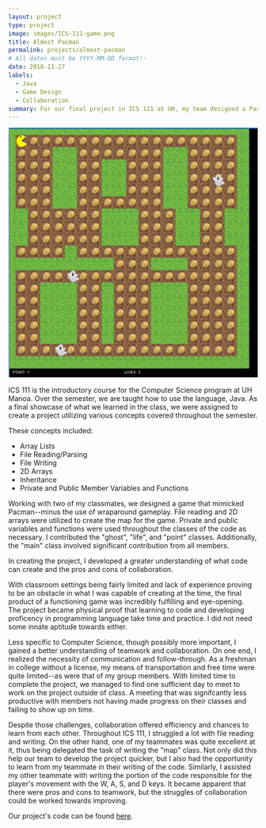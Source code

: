 ```yaml
---
layout: project
type: project
image: images/ICS-111-game.png
title: Almost Pacman
permalink: projects/almost-pacman
# All dates must be YYYY-MM-DD format!-
date: 2018-11-27
labels:
  - Java
  - Game Design
  - Collaboration
summary: For our final project in ICS 111 at UH, my team designed a Pacman-inspired game.
---
```


<div class="ui small rounded images">
  <img class="ui image" src="../images/ICS-111-game.png">
</div>

ICS 111 is the introductory course for the Computer Science program at UH Manoa. Over the semester, we are taught how to use the language, Java. As a final showcase of what we learned in the class, we were assigned to create a project utilizing various concepts covered throughout the semester.

These concepts included:
  - Array Lists
  - File Reading/Parsing
  - File Writing
  - 2D Arrays
  - Inheritance
  - Private and Public Member Variables and Functions
  
Working with two of my classmates, we designed a game that mimicked Pacman--minus the use of wraparound gameplay. File reading and 2D arrays were utilized to create the map for the game. Private and public variables and functions were used throughout the classes of the code as necessary. I contributed the "ghost", "life", and "point" classes. Additionally, the "main" class involved significant contribution from all members.

In creating the project, I developed a greater understanding of what code can create and the pros and cons of collaboration.

With classroom settings being fairly limited and lack of experience proving to be an obstacle in what I was capable of creating at the time, the final product of a functioning game was incredibly fulfilling and eye-opening. The project became physical proof that learning to code and developing proficency in programming language take time and practice. I did not need some innate aptitude towards either.

Less specific to Computer Science, though possibly more important, I gained a better understanding of teamwork and collaboration. On one end, I realized the necessity of communication and follow-through. As a freshman in college without a license, my means of transportation and free time were quite limited--as were that of my group members. With limited time to complete the project, we managed to find one sufficient day to meet to work on the project outside of class. A meeting that was signifcantly less productive with members not having made progress on their classes and failing to show up on time.

Despite those challenges, collaboration offered efficiency and chances to learn from each other. Throughout ICS 111, I struggled a lot with file reading and writing. On the other hand, one of my teammates was quite excellent at it, thus being delegated the task of writing the "map" class. Not only did this help our team to develop the project quicker, but I also had the opportunity to learn from my teammate in their writing of the code. Similarly, I assisted my other teammate with writing the portion of the code responsible for the player's movement with the W, A, S, and D keys. It became apparent that there were pros and cons to teamwork, but the struggles of collaboration could be worked towards improving.

Our project's code can be found [here](https://github.com/GilgameshKingOfHeroes/Pac-man).



